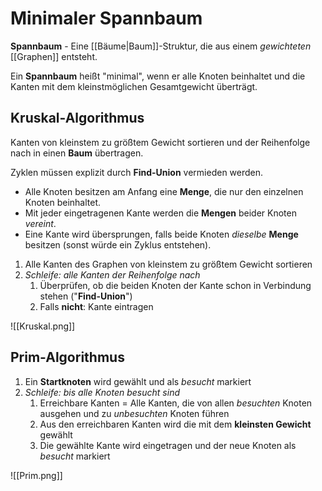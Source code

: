 # Minimaler Spannbaum
**Spannbaum** - Eine [[Bäume|Baum]]-Struktur, die aus einem *gewichteten* [[Graphen]] entsteht.

Ein **Spannbaum** heißt "minimal", wenn er alle Knoten beinhaltet und die Kanten mit dem kleinstmöglichen Gesamtgewicht überträgt.

## Kruskal-Algorithmus
Kanten von kleinstem zu größtem Gewicht sortieren und der Reihenfolge nach in einen **Baum** übertragen.

Zyklen müssen explizit durch **Find-Union** vermieden werden.

- Alle Knoten besitzen am Anfang eine **Menge**, die nur den einzelnen Knoten beinhaltet.
- Mit jeder eingetragenen Kante werden die **Mengen** beider Knoten *vereint*.
- Eine Kante wird übersprungen, falls beide Knoten *dieselbe* **Menge** besitzen (sonst würde ein Zyklus entstehen).

1. Alle Kanten des Graphen von kleinstem zu größtem Gewicht sortieren
2. *Schleife: alle Kanten der Reihenfolge nach*
	1. Überprüfen, ob die beiden Knoten der Kante schon in Verbindung stehen ("**Find-Union**")
	2. Falls **nicht**: Kante eintragen

![[Kruskal.png]]

## Prim-Algorithmus
1. Ein **Startknoten** wird gewählt und als *besucht* markiert
2. *Schleife: bis alle Knoten besucht sind*
	1. Erreichbare Kanten = Alle Kanten, die von allen *besuchten* Knoten ausgehen und zu *unbesuchten* Knoten führen
	2. Aus den erreichbaren Kanten wird die mit dem **kleinsten Gewicht** gewählt
	3. Die gewählte Kante wird eingetragen und der neue Knoten als *besucht* markiert

![[Prim.png]]

